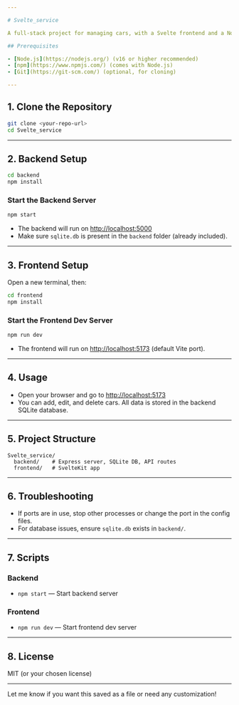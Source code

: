 ```yaml
---

# Svelte_service

A full-stack project for managing cars, with a Svelte frontend and a Node.js (Express) backend.

## Prerequisites

- [Node.js](https://nodejs.org/) (v16 or higher recommended)
- [npm](https://www.npmjs.com/) (comes with Node.js)
- [Git](https://git-scm.com/) (optional, for cloning)

---
```


## 1. Clone the Repository

```bash
git clone <your-repo-url>
cd Svelte_service
```

---

## 2. Backend Setup

```bash
cd backend
npm install
```

### Start the Backend Server

```bash
npm start
```

- The backend will run on [http://localhost:5000](http://localhost:5000)
- Make sure `sqlite.db` is present in the `backend` folder (already included).

---

## 3. Frontend Setup

Open a new terminal, then:

```bash
cd frontend
npm install
```

### Start the Frontend Dev Server

```bash
npm run dev
```

- The frontend will run on [http://localhost:5173](http://localhost:5173) (default Vite port).

---

## 4. Usage

- Open your browser and go to [http://localhost:5173](http://localhost:5173)
- You can add, edit, and delete cars. All data is stored in the backend SQLite database.

---

## 5. Project Structure

```
Svelte_service/
  backend/    # Express server, SQLite DB, API routes
  frontend/   # SvelteKit app
```

---

## 6. Troubleshooting

- If ports are in use, stop other processes or change the port in the config files.
- For database issues, ensure `sqlite.db` exists in `backend/`.

---

## 7. Scripts

### Backend

- `npm start` — Start backend server

### Frontend

- `npm run dev` — Start frontend dev server

---

## 8. License

MIT (or your chosen license)

---

Let me know if you want this saved as a file or need any customization!
